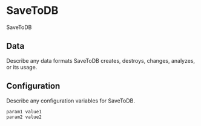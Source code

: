 # SaveToDB

SaveToDB

## Data

Describe any data formats SaveToDB creates, destroys, changes, analyzes, or its usage.




## Configuration

Describe any configuration variables for SaveToDB.

```
param1 value1
param2 value2
```
